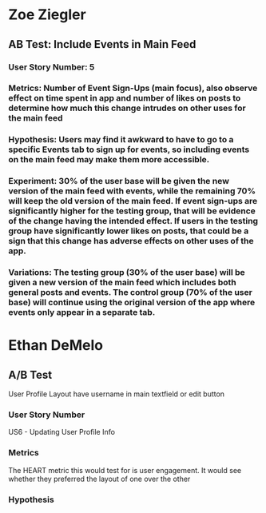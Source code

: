 # Zoe Ziegler

## AB Test: Include Events in Main Feed

### User Story Number: 5

### Metrics: Number of Event Sign-Ups (main focus), also observe effect on time spent in app and number of likes on posts to determine how much this change intrudes on other uses for the main feed

### Hypothesis: Users may find it awkward to have to go to a specific Events tab to sign up for events, so including events on the main feed may make them more accessible.

### Experiment: 30% of the user base will be given the new version of the main feed with events, while the remaining 70% will keep the old version of the main feed. If event sign-ups are significantly higher for the testing group, that will be evidence of the change having the intended effect. If users in the testing group have significantly lower likes on posts, that could be a sign that this change has adverse effects on other uses of the app.

### Variations: The testing group (30% of the user base) will be given a new version of the main feed which includes both general posts and events. The control group (70% of the user base) will continue using the original version of the app where events only appear in a separate tab.

# Ethan DeMelo

## A/B Test

User Profile Layout have username in main textfield or edit button

### User Story Number

US6 - Updating User Profile Info

### Metrics

The HEART metric this would test for is user engagement. It would see whether they preferred the layout of one over the other

### Hypothesis